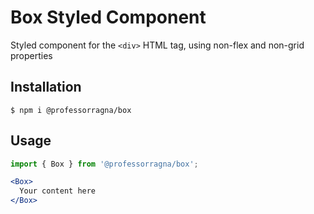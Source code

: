 # Box Styled Component

Styled component for the `<div>` HTML tag, using non-flex and non-grid properties

## Installation

```
$ npm i @professorragna/box
```

## Usage

```jsx
import { Box } from '@professorragna/box';

<Box>
  Your content here
</Box>
```
